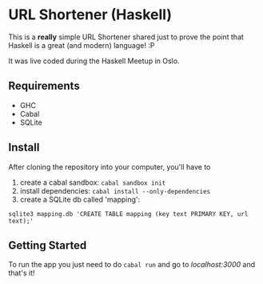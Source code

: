 # URL Shortener (Haskell)

This is a **really** simple URL Shortener shared just to prove the point that Haskell is a great (and modern) language! :P

It was live coded during the Haskell Meetup in Oslo.

## Requirements

* GHC
* Cabal
* SQLite

## Install

After cloning the repository into your computer, you'll have to

1. create a cabal sandbox: `cabal sandbox init`
2. install dependencies: `cabal install --only-dependencies`
2. create a SQLite db called 'mapping':
```
sqlite3 mapping.db 'CREATE TABLE mapping (key text PRIMARY KEY, url text);'
```

## Getting Started

To run the app you just need to do `cabal run` and go to *localhost:3000* and that's it!
